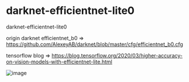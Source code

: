 # darknet-efficientnet-lite0
darknet-efficientnet-lite0

origin darknet efficientnet_b0
 => https://github.com/AlexeyAB/darknet/blob/master/cfg/efficientnet_b0.cfg
 
 tensorflow blog
 => https://blog.tensorflow.org/2020/03/higher-accuracy-on-vision-models-with-efficientnet-lite.html

![image](https://user-images.githubusercontent.com/37058972/109604573-1939d300-7b67-11eb-82cf-a918f3c62bb9.png)



